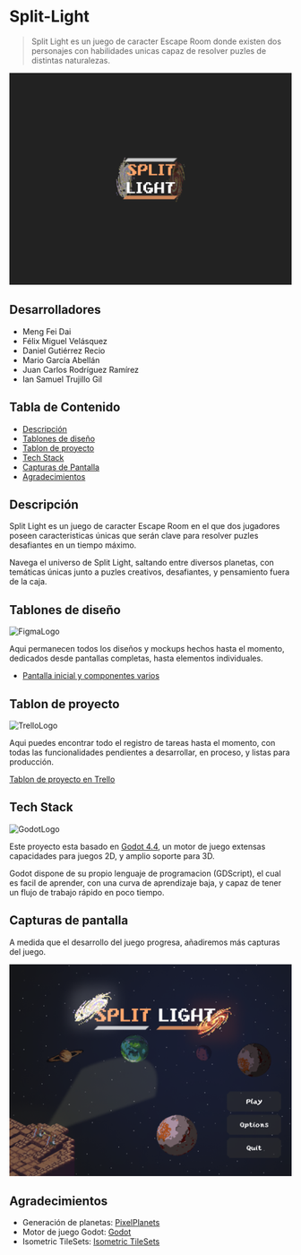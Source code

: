 # Split-Light

> Split Light es un juego de caracter Escape Room donde existen dos personajes con habilidades unicas capaz de resolver puzles de distintas naturalezas.

![Splash Screen](./Assets/Icons/SplashScreen.png)

## Desarrolladores

- Meng Fei Dai
- Félix Miguel Velásquez
- Daniel Gutiérrez Recio
- Mario García Abellán
- Juan Carlos Rodríguez Ramírez
- Ian Samuel Trujillo Gil

## Tabla de Contenido

- [Descripción](#descripción)
- [Tablones de diseño](#tablones-de-diseño)
- [Tablon de proyecto](#tablon-de-proyecto)
- [Tech Stack](#tech-stack)
- [Capturas de Pantalla](#capturas-de-pantalla)
- [Agradecimientos](#agradecimientos)

## Descripción

Split Light es un juego de caracter Escape Room en el que dos jugadores poseen caracteristicas únicas que serán clave para resolver puzles desafiantes en un tiempo máximo.

Navega el universo de Split Light, saltando entre diversos planetas, con temáticas únicas junto a puzles creativos, desafiantes, y pensamiento fuera de la caja.

## Tablones de diseño

![FigmaLogo](https://external-content.duckduckgo.com/iu/?u=https%3A%2F%2Fassets.stickpng.com%2Fimages%2F62c6bc0beee9410fe137d91e.png&f=1&nofb=1&ipt=6d1282a996fb6f427ef1a9baf7f339e84d778f531b6037d06ec9a3e03a0ad9df&ipo=images)

Aqui permanecen todos los diseños y mockups hechos hasta el momento, dedicados desde pantallas completas, hasta elementos individuales.

- [Pantalla inicial y componentes varios](https://www.figma.com/design/VT0UKK87N6LZgI05aA2SI9/Vistas---Split-Light?node-id=0-1&t=OkTcRE2eOXmAB1ab-1)


## Tablon de proyecto

![TrelloLogo](https://external-content.duckduckgo.com/iu/?u=https%3A%2F%2Flogos-world.net%2Fwp-content%2Fuploads%2F2021%2F03%2FTrello-Logo.png&f=1&nofb=1&ipt=a55725f1a03e6dc20a31a38aeae9175b82378c48935e164430c4f4e9d7b42b0e&ipo=images)

Aqui puedes encontrar todo el registro de tareas hasta el momento, con todas las funcionalidades pendientes a desarrollar, en proceso, y listas para producción.

[Tablon de proyecto en Trello](https://trello.com/b/3kcMWzsV/split-light)

## Tech Stack

![GodotLogo](https://godotengine.org/assets/logo_dark.svg)

Este proyecto esta basado en [Godot 4.4](https://godotengine.org/), un motor de juego extensas capacidades para juegos 2D, y amplio soporte para 3D.

Godot dispone de su propio lenguaje de programacion (GDScript), el cual es facil de aprender, con una curva de aprendizaje baja, y capaz de tener un flujo de trabajo rápido en poco tiempo.

## Capturas de pantalla

A medida que el desarrollo del juego progresa, añadiremos más capturas del juego.

![MainMenuView](./Assets/MainMenu/mainframe.png)

## Agradecimientos

- Generación de planetas: [PixelPlanets](https://deep-fold.itch.io/pixel-planet-generator)
- Motor de juego Godot: [Godot](https://godotengine.org/)
- Isometric TileSets: [Isometric TileSets](https://scrabling.itch.io/pixel-isometric-tiles)